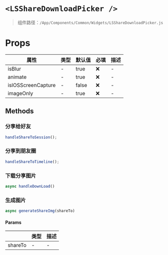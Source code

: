 # `<LSShareDownloadPicker />`

> 组件路径：`/App/Components/Common/Widgets/LSShareDownloadPicker.js`

# Props

| 属性               | 类型 | 默认值 | 必填 | 描述 |
| ------------------ | ---- | ------ | ---- | ---- |
| isBlur             | -    | true   | ❌   | -    |
| animate            | -    | true   | ❌   | -    |
| isIOSScreenCapture | -    | false  | ❌   | -    |
| imageOnly          | -    | true   | ❌   | -    |

## Methods

### 分享给好友

```js
handleShareToSession();
```

### 分享到朋友圈

```js
handleShareToTimeline();
```

### 下载分享图片

```js
async handleDownLoad()
```

### 生成图片

```js
async generateShareImg(shareTo)
```

#### Params

|         | 类型 | 描述 |
| ------- | ---- | ---- |
| shareTo | -    | -    |
